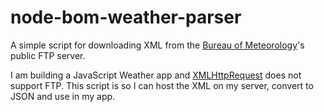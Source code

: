 node-bom-weather-parser
======

A simple script for downloading XML from the [Bureau of Meteorology](http://www.bom.gov.au)'s public FTP server.
  
I am building a JavaScript Weather app and [XMLHttpRequest](https://developer.mozilla.org/en-US/docs/Web/API/XMLHttpRequest) does not support FTP. This script is so I can host the XML on my server, convert to JSON and use in my app.  